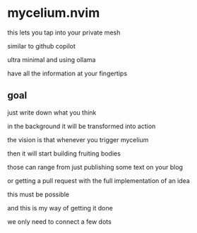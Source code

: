 # mycelium.nvim

this lets you tap into your private mesh

similar to github copilot

ultra minimal and using ollama

have all the information at your fingertips

## goal

just write down what you think

in the background it will be transformed into action

the vision is that whenever you trigger mycelium

then it will start building fruiting bodies

those can range from just publishing some text on your blog

or getting a pull request with the full implementation of an idea

this must be possible

and this is my way of getting it done

we only need to connect a few dots

